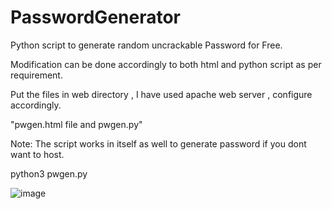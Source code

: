 # PasswordGenerator
Python script to generate random uncrackable Password for Free.

Modification can be done accordingly to both html and python script as per requirement.

Put the files in web directory , I have used apache web server , configure accordingly.

"pwgen.html file and pwgen.py" 

Note: The script works in itself as well to generate password if you dont want to host.

python3 pwgen.py

![image](https://github.com/workabhiwin09/PasswordGenerator/assets/31949319/e23199a0-6cfa-4c24-a550-e1498913c6f6)

